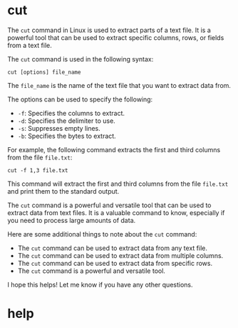 # cut 

The `cut` command in Linux is used to extract parts of a text file. It is a powerful tool that can be used to extract specific columns, rows, or fields from a text file.

The `cut` command is used in the following syntax:

```
cut [options] file_name
```

The `file_name` is the name of the text file that you want to extract data from.

The options can be used to specify the following:

* `-f`: Specifies the columns to extract.
* `-d`: Specifies the delimiter to use.
* `-s`: Suppresses empty lines.
* `-b`: Specifies the bytes to extract.

For example, the following command extracts the first and third columns from the file `file.txt`:

```
cut -f 1,3 file.txt
```

This command will extract the first and third columns from the file `file.txt` and print them to the standard output.

The `cut` command is a powerful and versatile tool that can be used to extract data from text files. It is a valuable command to know, especially if you need to process large amounts of data.

Here are some additional things to note about the `cut` command:

* The `cut` command can be used to extract data from any text file.
* The `cut` command can be used to extract data from multiple columns.
* The `cut` command can be used to extract data from specific rows.
* The `cut` command is a powerful and versatile tool.

I hope this helps! Let me know if you have any other questions.




# help 

```

```
